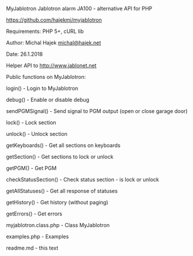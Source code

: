 MyJablotron Jablotron alarm JA100 - alternative API for PHP

https://github.com/hajekmi/myjablotron

Requirements: PHP 5+, cURL lib

Author: Michal Hajek <michal@hajek.net>

Date: 26.1.2018


Helper API to http://www.jablonet.net

Public functions on MyJablotron:

login() - Login to MyJablotron

debug() - Enable or disable debug

sendPGMSignal() - Send signal to PGM output (open or close garage door)

lock() - Lock section

unlock() - Unlock section

getKeyboards() - Get all sections on keyboards

getSection() - Get sections to lock or unlock

getPGM() - Get PGM

checkStatusSection() - Check status section - is lock or unlock

getAllStatuses() - Get all response of statuses

getHistory() - Get history (without paging)

getErrors() - Get errors



myjablotron.class.php - Class MyJablotron

examples.php - Examples

readme.md - this text

